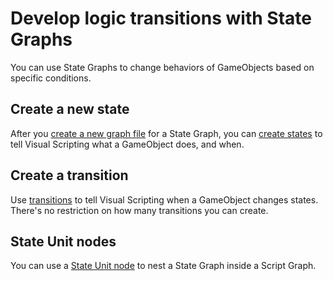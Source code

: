 # Develop logic transitions with State Graphs

You can use State Graphs to change behaviors of GameObjects based on specific conditions. 

## Create a new state 

After you [create a new graph file](vs-create-graph.md) for a State Graph, you can [create states](vs-create-state.md) to tell Visual Scripting what a GameObject does, and when. 

## Create a transition 

Use [transitions](vs-transitions.md) to tell Visual Scripting when a GameObject changes states. There's no restriction on how many transitions you can create. 

## State Unit nodes 

You can use a [State Unit node](vs-nesting-state-unit-node.md) to nest a State Graph inside a Script Graph. 